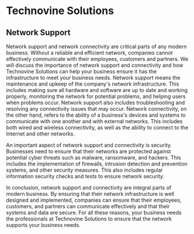 # Technovine Solutions

## Network Support

Network support and network connectivity are critical parts of any modern business. Without a reliable and efficient network, companies cannot effectively communicate with their employees, customers and partners. We will discuss the importance of network support and connectivity and how Technovine Solutions can help your business ensure it has the infrastructure to meet your business needs. Network support means the maintenance and upkeep of the company's network infrastructure. This includes making sure all hardware and software are up to date and working properly, monitoring the network for potential problems, and helping users when problems occur. Network support also includes troubleshooting and resolving any connectivity issues that may occur. Network connectivity, on the other hand, refers to the ability of a business's devices and systems to communicate with one another and with external networks. This includes both wired and wireless connectivity, as well as the ability to connect to the Internet and other networks.


An important aspect of network support and connectivity is security. Businesses need to ensure that their networks are protected against potential cyber threats such as malware, ransomware, and hackers. This includes the implementation of firewalls, intrusion detection and prevention systems, and other security measures. This also includes regular information security checks and tests to ensure network security.


In conclusion, network support and connectivity are integral parts of modern business. By ensuring that their network infrastructure is well designed and implemented, companies can ensure that their employees, customers, and partners can communicate effectively and that their systems and data are secure. For all these reasons, your business needs the professionals at Technovine Solutions to ensure that the network supports your business needs.
